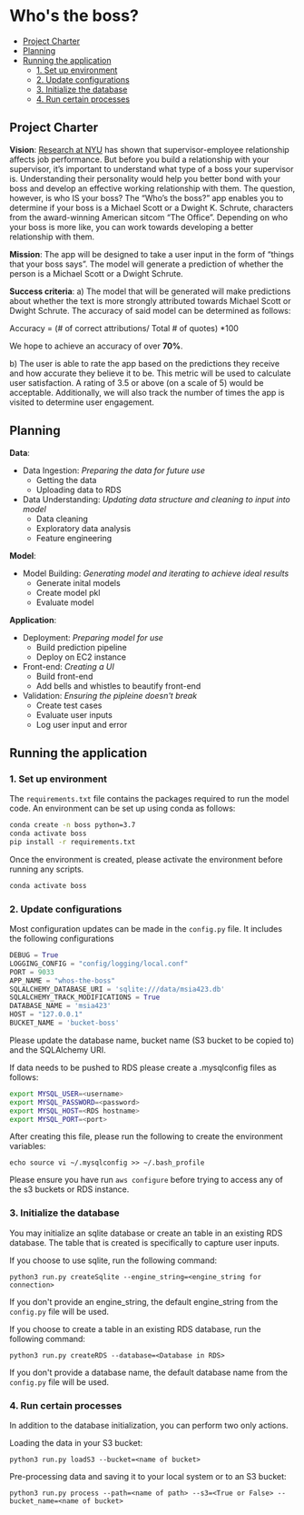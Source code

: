 # Who's the boss?

<!-- toc -->

- [Project Charter](#project-charter)
- [Planning](#planning)
- [Running the application](#running-the-application)
  * [1. Set up environment](#1-set-up-environment)
  * [2. Update configurations](#2-update-configurations)
  * [3. Initialize the database](#3-initialize-the-database)
  * [4. Run certain processes](#4-run-certain-processes)

<!-- tocstop -->

## Project Charter 

**Vision**: 
[Research at NYU](https://steinhardt.nyu.edu/appsych/opus/issues/2011/fall/effects) has shown that supervisor-employee relationship affects job performance. But before you build a relationship with your supervisor, it’s important to understand what type of a boss your supervisor is. Understanding their personality would help you better bond with your boss and develop an effective working relationship with them. The question, however, is who IS your boss? The “Who’s the boss?” app enables you to determine if your boss is a Michael Scott or a Dwight K. Schrute, characters from the award-winning American sitcom “The Office”. Depending on who your boss is more like, you can work towards developing a better relationship with them.

**Mission**: 
The app will be designed to take a user input in the form of “things that your boss says”. The model will generate a prediction of whether the person is a Michael Scott or a Dwight Schrute.

**Success criteria**: 
a) The model that will be generated will make predictions about whether the text is more strongly attributed towards Michael Scott or Dwight Schrute. The accuracy of said model can be determined as follows:

Accuracy = (# of correct attributions/ Total # of quotes) *100

We hope to achieve an accuracy of over **70%**.

b) The user is able to rate the app based on the predictions they receive and how accurate they believe it to be. This metric will be used to calculate user satisfaction. A rating of 3.5 or above (on a scale of 5) would be acceptable. Additionally, we will also track the number of times the app is visited to determine user engagement.

## Planning
 
**Data**:
* Data Ingestion: *Preparing the data for future use*
	* Getting the data
	* Uploading data to RDS
* Data Understanding: *Updating data structure and cleaning to input into model*
	* Data cleaning
	* Exploratory data analysis
	* Feature engineering

**Model**:
* Model Building: *Generating model and iterating to achieve ideal results*
	* Generate inital models
	* Create model pkl
	* Evaluate model

**Application**:
* Deployment: *Preparing model for use*
	* Build prediction pipeline
	* Deploy on EC2 instance
* Front-end: *Creating a UI*
	* Build front-end 
	* Add bells and whistles to beautify front-end
* Validation: *Ensuring the pipleine doesn't break*
	* Create test cases
	* Evaluate user inputs
	* Log user input and error

## Running the application
### 1. Set up environment 

The `requirements.txt` file contains the packages required to run the model code. An environment can be set up using conda as follows:

```bash
conda create -n boss python=3.7
conda activate boss
pip install -r requirements.txt
```

Once the environment is created, please activate the environment before running any scripts.

```bash
conda activate boss
```

### 2. Update configurations 

Most configuration updates can be made in the `config.py` file. It includes the following configurations

```python
DEBUG = True
LOGGING_CONFIG = "config/logging/local.conf"
PORT = 9033
APP_NAME = "whos-the-boss"
SQLALCHEMY_DATABASE_URI = 'sqlite:///data/msia423.db'
SQLALCHEMY_TRACK_MODIFICATIONS = True
DATABASE_NAME = 'msia423'
HOST = "127.0.0.1"
BUCKET_NAME = 'bucket-boss'
```
Please update the database name, bucket name (S3 bucket to be copied to) and the SQLAlchemy URI. 

If data needs to be pushed to RDS please create a .mysqlconfig files as follows:

```bash
export MYSQL_USER=<username>
export MYSQL_PASSWORD=<password>
export MYSQL_HOST=<RDS hostname>
export MYSQL_PORT=<port>
```
After creating this file, please run the following to create the environment variables:

`echo source vi ~/.mysqlconfig >> ~/.bash_profile`

Please ensure you have run `aws configure` before trying to access any of the s3 buckets or RDS instance.

### 3. Initialize the database

You may initialize an sqlite database or create an table in an existing RDS database. 
The table that is created is specifically to capture user inputs. 

If you choose to use sqlite, run the following command:

```python3 run.py createSqlite --engine_string=<engine_string for connection>```

If you don't provide an engine_string, the default engine_string from the `config.py` file will be used.

If you choose to create a table in an existing RDS database, run the following command: 

```python3 run.py createRDS --database=<Database in RDS>```

If you don't provide a database name, the default database name from the `config.py` file will be used.

### 4. Run certain processes

In addition to the database initialization, you can perform two only actions.

Loading the data in your S3 bucket:

```python3 run.py loadS3 --bucket=<name of bucket>```

Pre-processing data and saving it to your local system or to an S3 bucket:

```python3 run.py process --path=<name of path> --s3=<True or False> --bucket_name=<name of bucket>```

